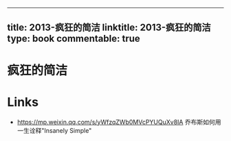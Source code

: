 
---
title: 2013-疯狂的简洁
linktitle: 2013-疯狂的简洁
type: book
commentable: true
---

# 疯狂的简洁

# Links

- https://mp.weixin.qq.com/s/yWfzqZWb0MVcPYUQuXv8IA 乔布斯如何用一生诠释"Insanely Simple"


    
